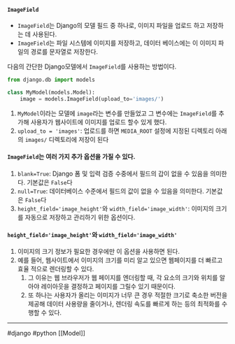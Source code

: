 #### `ImageField` 
- `ImageField`는 Django의 모델 필드 중 하나로, 이미지 파일을 업로드 하고 저장하는 데 사용된다.
- `ImageField`는 파일 시스템에 이미지를 저장하고, 데이터 베이스에는 이 이미지 파일의 경로를 문자열로 저장한다.

다음의 간단한 Django모델에서 `ImageField`를 사용하는 방법이다.
```python
from django.db import models

class MyModel(models.Model):
    image = models.ImageField(upload_to='images/')
```

1. `MyModel`이라는 모델에 `image`라는 변수를 만들었고 그 변수에는 `ImageField`를 추가해 사용자가 웹사이트에 이미지를 업로드 할수 있게 했다.	
2. `upload_to = 'images'`: 업로드를 하면 `MEDIA_ROOT` 설정에 지정된 디렉토리 아래의 `images/` 디렉토리에 저장이 된다

#### `ImageField`는 여러 가지 추가 옵션을 가질 수 있다.

1. `blank=True`: Django 폼 및 입력 검증 수중에서 필드의 갑이 없을 수 있음을 의미한다. 기본값은 `False`다
2. `null=True`: 데이터베이스 수준에서 필드의 값이 없을 수 있음을 의미한다. 기본값은 `False`다
3. `height_field='image_height'`와 `width_field='image_width'`: 이미지의 크기를 자동으로 저장하고 관리하기 위한 옵션이다.

#### `height_field='image_height'`와 `width_field='image_width'`

1. 이미지의 크기 정보가 필요한 경우에만 이 옵션을 사용하면 된다.
2. 예를 들어, 웹사이트에서 이미지의 크기를 미리 알고 있으면 웹페이지를 더 빠르고 효율 적으로 렌더링할 수 있다.
	1. 그 이유는 웹 브라우저가 웹 페이지를 엔더링할 때, 각 요소의 크기와 위치를 알아야 레이아웃을 결정하고 페이지를 그릴수 있기 때문이다.
	2. 또 하나는 사용자가 올리는 이미지가 너무 큰 경우 적절한 크기로 축소한 버전을 제공해 데이터 사용량을 줄이거나, 렌더링 속도를 빠르게 하는 등의 최적화를 수행할 수 있다.
---
#django #python [[Model]] 